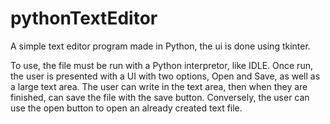 # pythonTextEditor
A simple text editor program made in Python, the ui is done using tkinter.

To use, the file must be run with a Python interpretor, like IDLE.
Once run, the user is presented with a UI with two options, Open and Save, as well as a large text area.
The user can write in the text area, then when they are finished, can save the file with the save button.
Conversely, the user can use the open button to open an already created text file.
